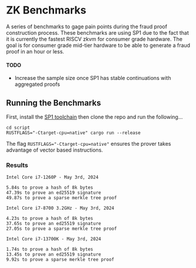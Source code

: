 # ZK Benchmarks

A series of benchmarks to gage pain points during the fraud proof construction process. These benchmarks are using SP1 due to the fact that it is currently the fastest RISCV zkvm for consumer grade hardware. The goal is for consumer grade mid-tier hardware to be able to generate a fraud proof in an hour or less.

#### TODO
- Increase the sample size once SP1 has stable continuations with aggregated proofs

## Running the Benchmarks

First, install the [SP1 toolchain](https://succinctlabs.github.io/sp1/getting-started/install.html) then clone the repo and run the following...

```
cd script
RUSTFLAGS="-Ctarget-cpu=native" cargo run --release
```

The flag `RUSTFLAGS="-Ctarget-cpu=native"` ensures the prover takes advantage of vector based instructions.

### Results

```
Intel Core i7-1260P - May 3rd, 2024

5.84s to prove a hash of 8k bytes
47.39s to prove an ed25519 signature
49.87s to prove a sparse merkle tree proof
```
```
Intel Core i7-8700 3.2GHz - May 3rd, 2024

4.23s to prove a hash of 8k bytes
37.65s to prove an ed25519 signature
27.05s to prove a sparse merkle tree proof
```
```
Intel Core i7-13700K - May 3rd, 2024

1.74s to prove a hash of 8k bytes
13.45s to prove an ed25519 signature
9.92s to prove a sparse merkle tree proof
```
